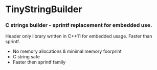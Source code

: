 # TinyStringBuilder 

### C strings builder - sprintf replacement for embedded use. 


Header only library written in C++11 for embedded usage. Faster than sprintf.

* No memory allocations & minimal memory foorprint
* C string safe
* Faster then sprintf family


